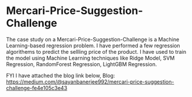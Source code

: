# Mercari-Price-Suggestion-Challenge


The case study on a Mercari-Price-Suggestion-Challenge is a Machine Learning-based regression problem. I have performed a few regression algorithems to predict the sellling price of the product. I have used to train the model using Machine Learning techniques like Ridge Model, SVM Regression, RandomForest Regression, LightGBM Regression.

FYI I have attached the blog link below,
Blog: https://medium.com/@sayanbanerjee992/mercari-price-suggestion-challenge-fe4e105c3e43
